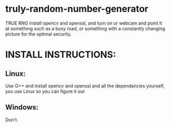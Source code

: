 # truly-random-number-generator
TRUE RNG
install opencv and openssl, and turn on ur webcam and point it at something such as a busy road, or something with a constantly changing picture for the optimal security.




# INSTALL INSTRUCTIONS:
## Linux:
Use G++ and install opencv and openssl and all the dependancies yourself, you use Linux so you can figure it out

## Windows:
Don't.

